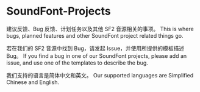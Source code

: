 # SoundFont-Projects

建议反馈、Bug 反馈、计划任务以及其他 SF2 音源相关的事项。
This is where bugs, planned features and other SoundFont project related things go.

若在我们的 SF2 音源中找到 Bug，请发起 Issue，并使用所提供的模板描述 Bug。
If you find a bug in one of our SoundFont projects, please add an issue, and use one of the templates to describe the bug.

我们支持的语言是简体中文和英文。
Our supported languages are Simplified Chinese and English.
